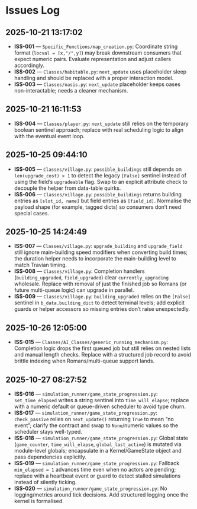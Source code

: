 # Issues Log

## 2025-10-21 13:17:02

- **ISS-001** — `Specific_Functions/map_creation.py`: Coordinate string format (`locval = [x,"/",y]`) may break downstream consumers that expect numeric pairs. Evaluate representation and adjust callers accordingly.
- **ISS-002** — `Classes/habitable.py`: `next_update` uses placeholder sleep handling and should be replaced with a proper interaction model.
- **ISS-003** — `Classes/oasis.py`: `next_update` placeholder keeps oases non-interactable; needs a cleaner mechanism.

## 2025-10-21 16:11:53

- **ISS-004** — `Classes/player.py`: `next_update` still relies on the temporary boolean sentinel approach; replace with real scheduling logic to align with the eventual event loop.

## 2025-10-25 09:44:10

- **ISS-005** — `Classes/village.py`: `possible_buildings` still depends on `len(upgrade_cost) > 1` to detect the legacy `[False]` sentinel instead of using the field’s `upgradeable` flag. Swap to an explicit attribute check to decouple the helper from data-table quirks.
- **ISS-006** — `Classes/village.py`: `possible_buildings` returns building entries as `[slot_id, name]` but field entries as `[field_id]`. Normalise the payload shape (for example, tagged dicts) so consumers don’t need special cases.

## 2025-10-25 14:24:49

- **ISS-007** — `Classes/village.py`: `upgrade_building` and `upgrade_field` still ignore main-building speed modifiers when converting build times; the duration helper needs to incorporate the main-building level to match Travian timing.
- **ISS-008** — `Classes/village.py`: Completion handlers (`building_upgraded`, `field_upgraded`) clear `currently_upgrading` wholesale. Replace with removal of just the finished job so Romans (or future multi-queue logic) can upgrade in parallel.
- **ISS-009** — `Classes/village.py`: `building_upgraded` relies on the `[False]` sentinel in `b_data.building_dict` to detect terminal levels; add explicit guards or helper accessors so missing entries don’t raise unexpectedly.

## 2025-10-26 12:05:00

- **ISS-015** — `Classes/AI_Classes/generic_running_mechanism.py`: Completion logic drops the first queued job but still relies on nested lists and manual length checks. Replace with a structured job record to avoid brittle indexing when Romans/multi-queue support lands.

## 2025-10-27 08:27:52

- **ISS-016** — `simulation_runner/game_state_progression.py`: `set_time_elapsed` writes a string sentinel into `time_will_elapse`; replace with a numeric default or queue-driven scheduler to avoid type churn.
- **ISS-017** — `simulation_runner/game_state_progression.py`: `check_passive` relies on `next_update()` returning `True` to mean “no event”; clarify the contract and swap to `None`/numeric values so the scheduler stays well-typed.
- **ISS-018** — `simulation_runner/game_state_progression.py`: Global state (`game_counter`, `time_will_elapse`, `global_last_active`) is mutated via module-level globals; encapsulate in a Kernel/GameState object and pass dependencies explicitly.
- **ISS-019** — `simulation_runner/game_state_progression.py`: Fallback `min_elapsed = 1` advances time even when no actors are pending; replace with a heartbeat event or guard to detect stalled simulations instead of silently ticking.
- **ISS-020** — `simulation_runner/game_state_progression.py`: No logging/metrics around tick decisions. Add structured logging once the kernel is formalised.
